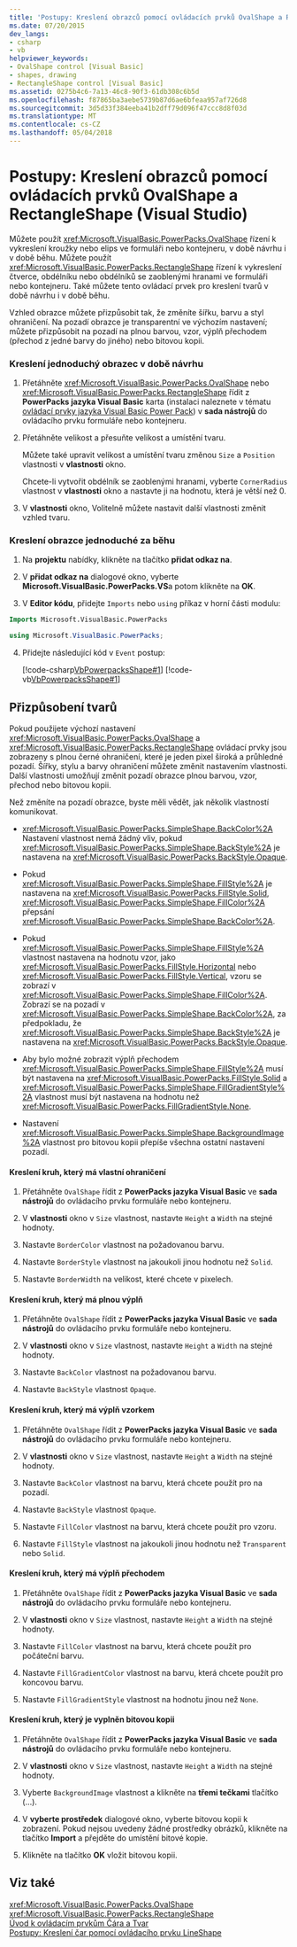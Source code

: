 ```yaml
---
title: 'Postupy: Kreslení obrazců pomocí ovládacích prvků OvalShape a RectangleShape (Visual Studio)'
ms.date: 07/20/2015
dev_langs:
- csharp
- vb
helpviewer_keywords:
- OvalShape control [Visual Basic]
- shapes, drawing
- RectangleShape control [Visual Basic]
ms.assetid: 0275b4c6-7a13-46c8-90f3-61db308c6b5d
ms.openlocfilehash: f87865ba3aebe5739b87d6ae6bfeaa957af726d8
ms.sourcegitcommit: 3d5d33f384eeba41b2dff79d096f47ccc8d8f03d
ms.translationtype: MT
ms.contentlocale: cs-CZ
ms.lasthandoff: 05/04/2018
---
```

# <a name="how-to-draw-shapes-with-the-ovalshape-and-rectangleshape-controls-visual-studio"></a>Postupy: Kreslení obrazců pomocí ovládacích prvků OvalShape a RectangleShape (Visual Studio)
Můžete použít <xref:Microsoft.VisualBasic.PowerPacks.OvalShape> řízení k vykreslení kroužky nebo elips ve formuláři nebo kontejneru, v době návrhu i v době běhu. Můžete použít <xref:Microsoft.VisualBasic.PowerPacks.RectangleShape> řízení k vykreslení čtverce, obdélníku nebo obdélníků se zaoblenými hranami ve formuláři nebo kontejneru. Také můžete tento ovládací prvek pro kreslení tvarů v době návrhu i v době běhu.  
  
 Vzhled obrazce můžete přizpůsobit tak, že změníte šířku, barvu a styl ohraničení. Na pozadí obrazce je transparentní ve výchozím nastavení; můžete přizpůsobit na pozadí na plnou barvou, vzor, výplň přechodem (přechod z jedné barvy do jiného) nebo bitovou kopii.  
  
### <a name="to-draw-a-simple-shape-at-design-time"></a>Kreslení jednoduchý obrazec v době návrhu  
  
1.  Přetáhněte <xref:Microsoft.VisualBasic.PowerPacks.OvalShape> nebo <xref:Microsoft.VisualBasic.PowerPacks.RectangleShape> řídit z **PowerPacks jazyka Visual Basic** karta (instalaci naleznete v tématu [ovládací prvky jazyka Visual Basic Power Pack](../../../visual-basic/developing-apps/windows-forms/power-packs-controls.md)) v **sada nástrojů** do ovládacího prvku formuláře nebo kontejneru.  
  
2.  Přetáhněte velikost a přesuňte velikost a umístění tvaru.  
  
     Můžete také upravit velikost a umístění tvaru změnou `Size` a `Position` vlastnosti v **vlastnosti** okno.  
  
     Chcete-li vytvořit obdélník se zaoblenými hranami, vyberte `CornerRadius` vlastnost v **vlastnosti** okno a nastavte ji na hodnotu, která je větší než 0.  
  
3.  V **vlastnosti** okno, Volitelně můžete nastavit další vlastnosti změnit vzhled tvaru.  
  
### <a name="to-draw-a-simple-shape-at-run-time"></a>Kreslení obrazce jednoduché za běhu  
  
1.  Na **projektu** nabídky, klikněte na tlačítko **přidat odkaz na**.  
  
2.  V **přidat odkaz na** dialogové okno, vyberte **Microsoft.VisualBasic.PowerPacks.VS**a potom klikněte na **OK**.  
  
3.  V **Editor kódu**, přidejte `Imports` nebo `using` příkaz v horní části modulu:  
  
```vb  
Imports Microsoft.VisualBasic.PowerPacks  
```  
  
```csharp  
using Microsoft.VisualBasic.PowerPacks;  
```  
  
4.  Přidejte následující kód v `Event` postup:  
  
     [!code-csharp[VbPowerpacksShape#1](../../../visual-basic/developing-apps/windows-forms/codesnippet/CSharp/how-to-draw-shapes-with-the-ovalshape-and-rectangleshape-controls_1.cs)]
     [!code-vb[VbPowerpacksShape#1](../../../visual-basic/developing-apps/windows-forms/codesnippet/VisualBasic/how-to-draw-shapes-with-the-ovalshape-and-rectangleshape-controls_1.vb)]  
  
## <a name="customizing-shapes"></a>Přizpůsobení tvarů  
 Pokud použijete výchozí nastavení <xref:Microsoft.VisualBasic.PowerPacks.OvalShape> a <xref:Microsoft.VisualBasic.PowerPacks.RectangleShape> ovládací prvky jsou zobrazeny s plnou černé ohraničení, které je jeden pixel široká a průhledné pozadí. Šířky, stylu a barvy ohraničení můžete změnit nastavením vlastnosti. Další vlastnosti umožňují změnit pozadí obrazce plnou barvou, vzor, přechod nebo bitovou kopii.  
  
 Než změníte na pozadí obrazce, byste měli vědět, jak několik vlastností komunikovat.  
  
-   <xref:Microsoft.VisualBasic.PowerPacks.SimpleShape.BackColor%2A> Nastavení vlastnost nemá žádný vliv, pokud <xref:Microsoft.VisualBasic.PowerPacks.SimpleShape.BackStyle%2A> je nastavena na <xref:Microsoft.VisualBasic.PowerPacks.BackStyle.Opaque>.  
  
-   Pokud <xref:Microsoft.VisualBasic.PowerPacks.SimpleShape.FillStyle%2A> je nastavena na <xref:Microsoft.VisualBasic.PowerPacks.FillStyle.Solid>, <xref:Microsoft.VisualBasic.PowerPacks.SimpleShape.FillColor%2A> přepsání <xref:Microsoft.VisualBasic.PowerPacks.SimpleShape.BackColor%2A>.  
  
-   Pokud <xref:Microsoft.VisualBasic.PowerPacks.SimpleShape.FillStyle%2A> vlastnost nastavena na hodnotu vzor, jako <xref:Microsoft.VisualBasic.PowerPacks.FillStyle.Horizontal> nebo <xref:Microsoft.VisualBasic.PowerPacks.FillStyle.Vertical>, vzoru se zobrazí v <xref:Microsoft.VisualBasic.PowerPacks.SimpleShape.FillColor%2A>. Zobrazí se na pozadí v <xref:Microsoft.VisualBasic.PowerPacks.SimpleShape.BackColor%2A>, za předpokladu, že <xref:Microsoft.VisualBasic.PowerPacks.SimpleShape.BackStyle%2A> je nastavena na <xref:Microsoft.VisualBasic.PowerPacks.BackStyle.Opaque>.  
  
-   Aby bylo možné zobrazit výplň přechodem <xref:Microsoft.VisualBasic.PowerPacks.SimpleShape.FillStyle%2A> musí být nastavena na <xref:Microsoft.VisualBasic.PowerPacks.FillStyle.Solid> a <xref:Microsoft.VisualBasic.PowerPacks.SimpleShape.FillGradientStyle%2A> vlastnost musí být nastavena na hodnotu než <xref:Microsoft.VisualBasic.PowerPacks.FillGradientStyle.None>.  
  
-   Nastavení <xref:Microsoft.VisualBasic.PowerPacks.SimpleShape.BackgroundImage%2A> vlastnost pro bitovou kopii přepíše všechna ostatní nastavení pozadí.  
  
#### <a name="to-draw-a-circle-that-has-a-custom-border"></a>Kreslení kruh, který má vlastní ohraničení  
  
1.  Přetáhněte `OvalShape` řídit z **PowerPacks jazyka Visual Basic** ve **sada nástrojů** do ovládacího prvku formuláře nebo kontejneru.  
  
2.  V **vlastnosti** okno v `Size` vlastnost, nastavte `Height` a `Width` na stejné hodnoty.  
  
3.  Nastavte `BorderColor` vlastnost na požadovanou barvu.  
  
4.  Nastavte `BorderStyle` vlastnost na jakoukoli jinou hodnotu než `Solid`.  
  
5.  Nastavte `BorderWidth` na velikost, které chcete v pixelech.  
  
#### <a name="to-draw-a-circle-that-has-a-solid-fill"></a>Kreslení kruh, který má plnou výplň  
  
1.  Přetáhněte `OvalShape` řídit z **PowerPacks jazyka Visual Basic** ve **sada nástrojů** do ovládacího prvku formuláře nebo kontejneru.  
  
2.  V **vlastnosti** okno v `Size` vlastnost, nastavte `Height` a `Width` na stejné hodnoty.  
  
3.  Nastavte `BackColor` vlastnost na požadovanou barvu.  
  
4.  Nastavte `BackStyle` vlastnost `Opaque`.  
  
#### <a name="to-draw-a-circle-that-has-a-patterned-fill"></a>Kreslení kruh, který má výplň vzorkem  
  
1.  Přetáhněte `OvalShape` řídit z **PowerPacks jazyka Visual Basic** ve **sada nástrojů** do ovládacího prvku formuláře nebo kontejneru.  
  
2.  V **vlastnosti** okno v `Size` vlastnost, nastavte `Height` a `Width` na stejné hodnoty.  
  
3.  Nastavte `BackColor` vlastnost na barvu, která chcete použít pro na pozadí.  
  
4.  Nastavte `BackStyle` vlastnost `Opaque`.  
  
5.  Nastavte `FillColor` vlastnost na barvu, která chcete použít pro vzoru.  
  
6.  Nastavte `FillStyle` vlastnost na jakoukoli jinou hodnotu než `Transparent` nebo `Solid`.  
  
#### <a name="to-draw-a-circle-that-has-a-gradient-fill"></a>Kreslení kruh, který má výplň přechodem  
  
1.  Přetáhněte `OvalShape` řídit z **PowerPacks jazyka Visual Basic** ve **sada nástrojů** do ovládacího prvku formuláře nebo kontejneru.  
  
2.  V **vlastnosti** okno v `Size` vlastnost, nastavte `Height` a `Width` na stejné hodnoty.  
  
3.  Nastavte `FillColor` vlastnost na barvu, která chcete použít pro počáteční barvu.  
  
4.  Nastavte `FillGradientColor` vlastnost na barvu, která chcete použít pro koncovou barvu.  
  
5.  Nastavte `FillGradientStyle` vlastnost na hodnotu jinou než `None`.  
  
#### <a name="to-draw-a-circle-that-is-filled-with-an-image"></a>Kreslení kruh, který je vyplněn bitovou kopii  
  
1.  Přetáhněte `OvalShape` řídit z **PowerPacks jazyka Visual Basic** ve **sada nástrojů** do ovládacího prvku formuláře nebo kontejneru.  
  
2.  V **vlastnosti** okno v `Size` vlastnost, nastavte `Height` a `Width` na stejné hodnoty.  
  
3.  Vyberte `BackgroundImage` vlastnost a klikněte na **třemi tečkami** tlačítko (...).  
  
4.  V **vyberte prostředek** dialogové okno, vyberte bitovou kopii k zobrazení. Pokud nejsou uvedeny žádné prostředky obrázků, klikněte na tlačítko **Import** a přejděte do umístění bitové kopie.  
  
5.  Klikněte na tlačítko **OK** vložit bitovou kopii.  
  
## <a name="see-also"></a>Viz také  
 <xref:Microsoft.VisualBasic.PowerPacks.OvalShape>  
 <xref:Microsoft.VisualBasic.PowerPacks.RectangleShape>  
 [Úvod k ovládacím prvkům Čára a Tvar](../../../visual-basic/developing-apps/windows-forms/introduction-to-the-line-and-shape-controls-visual-studio.md)  
 [Postupy: Kreslení čar pomocí ovládacího prvku LineShape](../../../visual-basic/developing-apps/windows-forms/how-to-draw-lines-with-the-lineshape-control-visual-studio.md)
